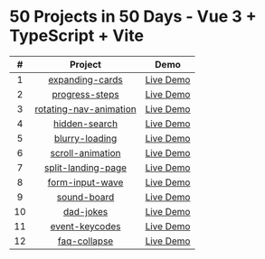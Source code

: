 # 50 Projects in 50 Days - Vue 3 + TypeScript + Vite

|  #  |                                                      Project                                                       |                               Demo                                |
|:---:|:------------------------------------------------------------------------------------------------------------------:|:-----------------------------------------------------------------:|
|  1  |        [expanding-cards](https://github.com/iihao/vue-50projects50days/tree/main/src/views/expanding-cards)        |    [Live Demo](https://50project.iihao.top/#/expanding-cards)     |
|  2  |         [progress-steps](https://github.com/iihao/vue-50projects50days/tree/main/src/views/progress-steps)         |     [Live Demo](https://50project.iihao.top/#/progress-steps)     |
|  3  | [rotating-nav-animation](https://github.com/iihao/vue-50projects50days/tree/main/src/views/rotating-nav-animation) | [Live Demo](https://50project.iihao.top/#/rotating-nav-animation) |
|  4  |          [hidden-search](https://github.com/iihao/vue-50projects50days/tree/main/src/views/hidden-search)          |     [Live Demo](https://50project.iihao.top/#/hidden-search)      |
|  5  |         [blurry-loading](https://github.com/iihao/vue-50projects50days/tree/main/src/views/blurry-loading)         |     [Live Demo](https://50project.iihao.top/#/blurry-loading)     |
|  6  |       [scroll-animation](https://github.com/iihao/vue-50projects50days/tree/main/src/views/scroll-animation)       |    [Live Demo](https://50project.iihao.top/#/scroll-animation)    |
|  7  |     [split-landing-page](https://github.com/iihao/vue-50projects50days/tree/main/src/views/split-landing-page)     |   [Live Demo](https://50project.iihao.top/#/split-landing-page)   |
|  8  |        [form-input-wave](https://github.com/iihao/vue-50projects50days/tree/main/src/views/form-input-wave)        |    [Live Demo](https://50project.iihao.top/#/form-input-wave)     |
|  9  |            [sound-board](https://github.com/iihao/vue-50projects50days/tree/main/src/views/sound-board)            |      [Live Demo](https://50project.iihao.top/#/sound-board)       |
| 10  |              [dad-jokes](https://github.com/iihao/vue-50projects50days/tree/main/src/views/dad-jokes)              |       [Live Demo](https://50project.iihao.top/#/dad-jokes)        |
| 11  |         [event-keycodes](https://github.com/iihao/vue-50projects50days/tree/main/src/views/event-keycodes)         |     [Live Demo](https://50project.iihao.top/#/event-keycodes)     |
| 12  |           [faq-collapse](https://github.com/iihao/vue-50projects50days/tree/main/src/views/faq-collapse)           |      [Live Demo](https://50project.iihao.top/#/faq-collapse)      |


